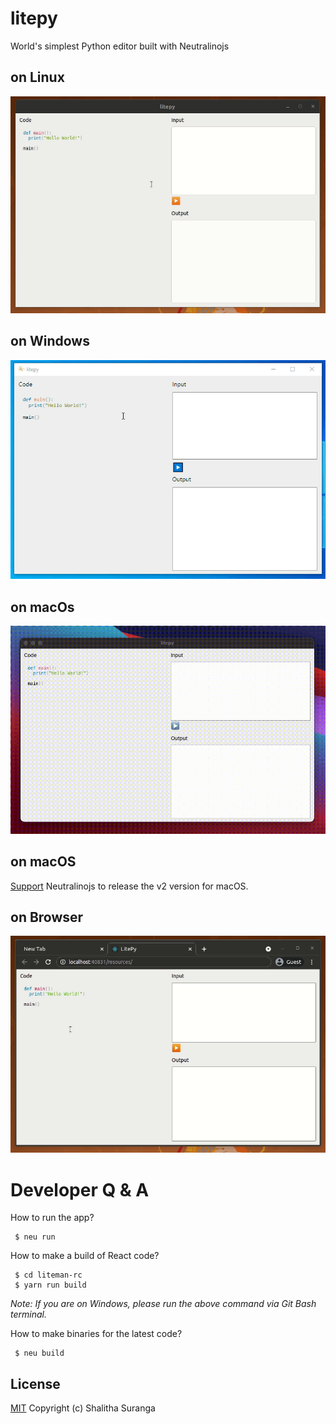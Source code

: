 # litepy
World's simplest Python editor built with Neutralinojs

## on Linux
![LitePy on Linux](media/litepy_prev_linux.gif)

## on Windows
![LitePy on Windows](media/litepy_prev_win.gif)

## on macOs
![LitePy on macOs](media/litepy_prev_macos.gif)

## on macOS
[Support](https://github.com/neutralinojs/v2-specification) Neutralinojs to release the v2 version for macOS.

## on Browser
![Liteman on Browser](media/litepy_prev_web.gif)

# Developer Q & A

How to run the app?

```
 $ neu run
```

How to make a build of React code?

```
 $ cd liteman-rc
 $ yarn run build
```

*Note: If you are on Windows, please run the above command via Git Bash terminal.*

How to make binaries for the latest code?

```
 $ neu build
```

## License

[MIT](LICENSE)
Copyright (c) Shalitha Suranga

